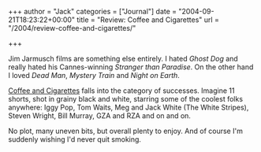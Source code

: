 +++
author = "Jack"
categories = ["Journal"]
date = "2004-09-21T18:23:22+00:00"
title = "Review: Coffee and Cigarettes"
url = "/2004/review-coffee-and-cigarettes/"

+++

Jim Jarmusch films are something else entirely. I hated _Ghost Dog_ and really hated his Cannes-winning _Stranger than Paradise_. On the other hand I loved _Dead Man_, _Mystery Train_ and _Night on Earth_.

[Coffee and Cigarettes][1] falls into the category of successes. Imagine 11 shorts, shot in grainy black and white, starring some of the coolest folks anywhere: Iggy Pop, Tom Waits, Meg and Jack White (The White Stripes), Steven Wright, Bill Murray, GZA and RZA and on and on.

No plot, many uneven bits, but overall plenty to enjoy. And of course I'm suddenly wishing I'd never quit smoking.

 [1]: http://www.rottentomatoes.com/m/coffee_and_cigarettes/